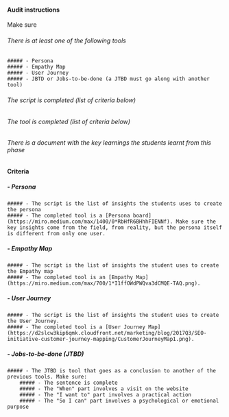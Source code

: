 #### Audit instructions

Make sure

###### There is at least one of the following tools
    ##### - Persona
    ##### - Empathy Map
    ##### - User Journey
    ##### - JBTD or Jobs-to-be-done (a JTBD must go along with another tool)
###### The script is completed (list of criteria below)
###### The tool is completed (list of criteria below)
###### There is a document with the key learnings the students learnt from this phase

#### Criteria

##### - Persona
    ##### - The script is the list of insights the students uses to create the persona
    ##### - The completed tool is a [Persona board](https://miro.medium.com/max/1400/0*RbHfR6BHhhFIENNf). Make sure the key insights come from the field, from reality, but the persona itself is different from only one user.

##### - Empathy Map
    ##### - The script is the list of insights the student uses to create the Empathy map
    ##### - The completed tool is an [Empathy Map](https://miro.medium.com/max/700/1*I1ffOWdPWQva3dCMQE-TAQ.png).

##### - User Journey
    ##### - The script is the list of insights the student uses to create the User Journey.
    ##### - The completed tool is a [User Journey Map](https://d2slcw3kip6qmk.cloudfront.net/marketing/blog/2017Q3/SEO-initiative-customer-journey-mapping/CustomerJourneyMap1.png).

##### - Jobs-to-be-done (JTBD)
    ##### - The JTBD is tool that goes as a conclusion to another of the previous tools. Make sure:
        ##### - The sentence is complete
        ##### - The "When" part involves a visit on the website
        ##### - The "I want to" part involves a practical action
        ##### - The "So I can" part involves a psychological or emotional purpose